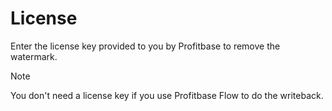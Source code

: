 # License

Enter the license key provided to you by Profitbase to remove the watermark.

> [!NOTE]
> You don't need a license key if you use Profitbase Flow to do the writeback.